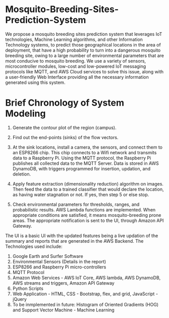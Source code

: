 # Mosquito-Breeding-Sites-Prediction-System

We propose a mosquito breeding sites prediction system that leverages IoT technologies, Machine Learning algorithms, and other Information Technology systems, to predict those geographical locations in the area of deployment, that have a high probability to turn into a dangerous mosquito breeding site, owing to a large number of environmental parameters that are most conducive to mosquito breeding. We use a variety of sensors, microcontroller modules, low-cost and low-powered IoT messaging protocols like MQTT, and AWS Cloud services to solve this issue, along with a user-friendly Web Interface providing all the necessary information generated using this system.

# Brief Chronology of System Modeling

1) Generate the contour plot of the region (campus).

2) Find out the end-points (sinks) of the flow vectors.

3) At the sink locations, install a camera, the sensors, and connect them to an ESP8266 chip. This chip connects to a Wifi network and transmits data to a Raspberry Pi. Using the MQTT protocol, the Raspberry Pi publishes all collected data to the MQTT Server. Data is stored in AWS DynamoDB, with triggers programmed for insertion, updation, and deletion.

4) Apply feature extraction (dimensionality reduction) algorithm on images. Then feed the data to a trained classifier that would declare the location, as having water stagnation or not. If yes, then step 5 or else stop.

5) Check environmental parameters for thresholds, ranges, and probabilistic results. AWS Lambda functions are implemented. When appropriate conditions are satisfied, it means mosquito-breeding prone areas. The appropriate notification is sent to the UI, through Amazon API Gateway.

The UI is a basic UI with the updated features being a live updation of the summary and reports that are generated in the AWS Backend. 
The Technologies used include:
1) Google Earth and Surfer Software
2) Environmental Sensors (Details in the report)
3) ESP8266 and Raspberry Pi micro-controllers
4) MQTT Protocol
5) Amazon Web Services - AWS IoT Core, AWS lambda, AWS DynamoDB, AWS streams and triggers, Amazon API Gateway
6) Python Scripts
7) Web Application - HTML, CSS - Bootstrap, flex, and grid, JavaScript - jQuery
8) To be inmplemented in future: Histogram of Oriented Gradients (HOG) and Support Vector Machine - Machine Learning
